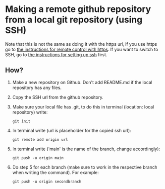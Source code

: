 # Making a remote github repository from a local git repository (using SSH)

Note that this is not the same as doing it with the https url, if you use https go to [the instructions for remote control with https](remotehttps.md). If you want to switch to SSH, go to [the instructions for setting up ssh](setupssh.md) first.

## How?
1. Make a new repository on Github. Don't add README.md if the local repository has any files.
2. Copy the SSH url from the github repository.
3. Make sure your local file has .git, to do this in terminal (location: local repository) write:

   ```git init```
4. In terminal write (url is placeholder for the copied ssh url):
   
   ```git remote add origin url```
5. In terminal write ('main' is the name of the branch, change accordingly):

   ```git push -u origin main```
   
6. Do step 5 for each branch (make sure to work in the respective branch when writing the command). For example:

   ```git push -u origin secondbranch```
